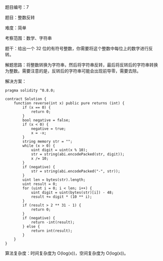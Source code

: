 题目编号：7

题目：整数反转

难度：简单

考察范围：数学、字符串

题干：给出一个 32 位的有符号整数，你需要将这个整数中每位上的数字进行反转。

解题思路：将整数转换为字符串，然后将字符串反转，最后将反转后的字符串转换为整数。需要注意的是，反转后的字符串可能会出现前导零，需要去除。

解决方案：

```
pragma solidity ^0.8.0;

contract Solution {
    function reverse(int x) public pure returns (int) {
        if (x == 0) {
            return 0;
        }
        bool negative = false;
        if (x < 0) {
            negative = true;
            x = -x;
        }
        string memory str = "";
        while (x > 0) {
            uint digit = uint(x % 10);
            str = string(abi.encodePacked(str, digit));
            x /= 10;
        }
        if (negative) {
            str = string(abi.encodePacked("-", str));
        }
        uint len = bytes(str).length;
        uint result = 0;
        for (uint i = 0; i < len; i++) {
            uint digit = uint(bytes(str)[i]) - 48;
            result += digit * (10 ** i);
        }
        if (result > 2 ** 31 - 1) {
            return 0;
        }
        if (negative) {
            return -int(result);
        } else {
            return int(result);
        }
    }
}
```

算法复杂度：时间复杂度为 O(log(x))，空间复杂度为 O(log(x))。